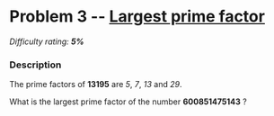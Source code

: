 # Problem 3 -- [Largest prime factor](https://projecteuler.net/problem=3)

_Difficulty rating: __5%___

### Description

The prime factors of __13195__ are _5_, _7_, _13_ and _29_.

What is the largest prime factor of the number __600851475143__ ?
